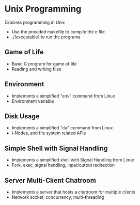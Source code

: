 # Unix Programming
Explores programming in Unix
- Use the provided makefile to compile the c file
- ./[executable] to run the programs
## Game of Life
- Basic C program for game of life
- Reading and writing files
## Environment
- Implements a simplified "env" command from Linux
- Environment variable
## Disk Usage
- Implements a simplified "du" command from Linux
- i-Nodes, and file system related APIs
## Simple Shell with Signal Handling
- Implements a simplified shell with Signal Handling from Linux
- Fork, exec, signal handling, input/output redirection
## Server Multi-Client Chatroom
- Implements a server that hosts a chatroom for multiple clients
- Network socket, concurrency, multi-threading